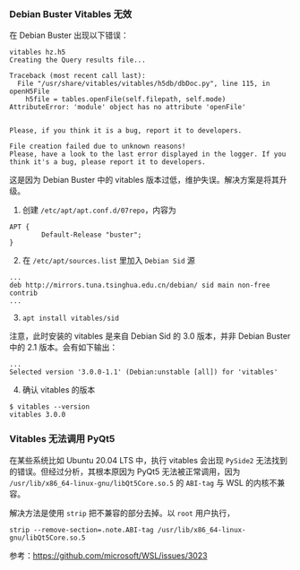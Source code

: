 ### Debian Buster Vitables 无效

在 Debian Buster 出现以下错误：

```
vitables hz.h5                
Creating the Query results file...

Traceback (most recent call last):
  File "/usr/share/vitables/vitables/h5db/dbDoc.py", line 115, in openH5File
    h5file = tables.openFile(self.filepath, self.mode)
AttributeError: 'module' object has no attribute 'openFile'


Please, if you think it is a bug, report it to developers.

File creation failed due to unknown reasons!
Please, have a look to the last error displayed in the logger. If you think it's a bug, please report it to developers.
```

这是因为 Debian Buster 中的 vitables 版本过低，维护失误。解决方案是将其升级。

1. 创建 `/etc/apt/apt.conf.d/07repo`，内容为
```
APT {
        Default-Release "buster";
}
```

2. 在 `/etc/apt/sources.list` 里加入 `Debian Sid` 源
```
...
deb http://mirrors.tuna.tsinghua.edu.cn/debian/ sid main non-free contrib
...
```

3. `apt install vitables/sid`

注意，此时安装的 vitables 是来自 Debian Sid 的 3.0 版本，并非 Debian Buster 中的 2.1 版本。会有如下输出：

```
...
Selected version '3.0.0-1.1' (Debian:unstable [all]) for 'vitables'
```

4. 确认 vitables 的版本

```
$ vitables --version
vitables 3.0.0
```

### Vitables 无法调用 PyQt5

在某些系统比如 Ubuntu 20.04 LTS 中，执行 vitables 会出现 `PySide2` 无法找到的错误。但经过分析，其根本原因为 PyQt5 无法被正常调用，因为 `/usr/lib/x86_64-linux-gnu/libQt5Core.so.5` 的 `ABI-tag` 与 WSL 的内核不兼容。

解决方法是使用 `strip` 把不兼容的部分去掉。以 `root` 用户执行，

```
strip --remove-section=.note.ABI-tag /usr/lib/x86_64-linux-gnu/libQt5Core.so.5
```

参考：https://github.com/microsoft/WSL/issues/3023
